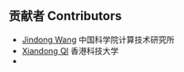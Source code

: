 ## 贡献者 Contributors

- [Jindong Wang](http://jd92.wang) 中国科学院计算技术研究所
- [Xiandong QI](https://xiandong79.github.io) 香港科技大学
- 
